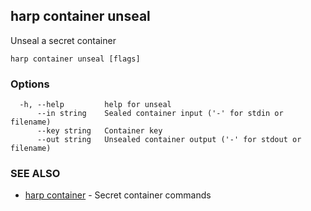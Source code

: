 ## harp container unseal

Unseal a secret container

```
harp container unseal [flags]
```

### Options

```
  -h, --help         help for unseal
      --in string    Sealed container input ('-' for stdin or filename)
      --key string   Container key
      --out string   Unsealed container output ('-' for stdout or filename)
```

### SEE ALSO

* [harp container](harp_container.md)	 - Secret container commands

